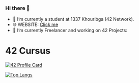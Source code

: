 ### Hi there 👋


- 🔭 I’m currently  a student at 1337 Khouribga (42 Network).
- 🌐 WEBSITE: [Click me](https://mediaplus.ma)
- 🌱 I’m currently Freelancer and working on 42 Projects: 
# 42 Cursus

[![42 Profile Card](http://mediaplus.ma/oakoudad13.svg?id=08 )](https://mediaplus.ma)

[![Top Langs](https://mediaplus.ma/oakoudadLang.svg?id=08)](https://mediaplus.ma)

